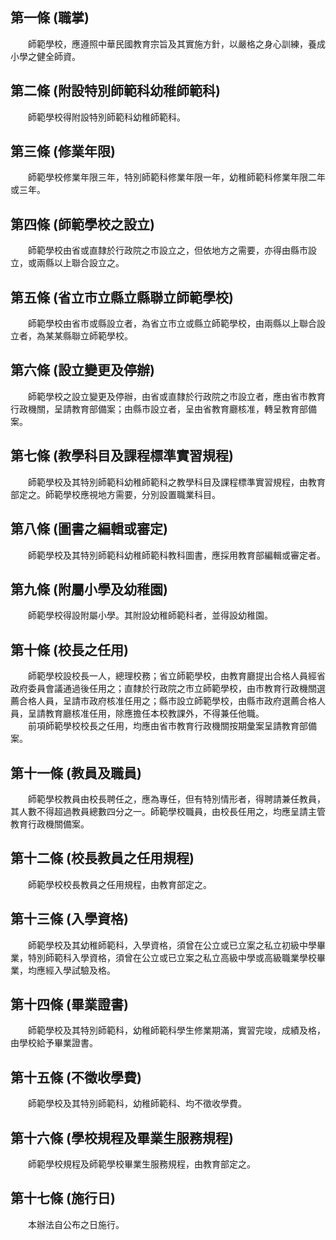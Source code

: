 第一條 (職掌)
-------------
　　師範學校，應遵照中華民國教育宗旨及其實施方針，以嚴格之身心訓練，養成小學之健全師資。  


第二條 (附設特別師範科幼稚師範科)
---------------------------------
　　師範學校得附設特別師範科幼稚師範科。  


第三條 (修業年限)
-----------------
　　師範學校修業年限三年，特別師範科修業年限一年，幼稚師範科修業年限二年或三年。  


第四條 (師範學校之設立)
-----------------------
　　師範學校由省或直隸於行政院之市設立之，但依地方之需要，亦得由縣市設立，或兩縣以上聯合設立之。  


第五條 (省立市立縣立縣聯立師範學校)
-----------------------------------
　　師範學校由省市或縣設立者，為省立市立或縣立師範學校，由兩縣以上聯合設立者，為某某縣聯立師範學校。  


第六條 (設立變更及停辦)
-----------------------
　　師範學校之設立變更及停辦，由省或直隸於行政院之市設立者，應由省市教育行政機關，呈請教育部備案；由縣市設立者，呈由省教育廳核准，轉呈教育部備案。  


第七條 (教學科目及課程標準實習規程)
-----------------------------------
　　師範學校及其特別師範科幼稚師範科之教學科目及課程標準實習規程，由教育部定之。師範學校應視地方需要，分別設置職業科目。  


第八條 (圖書之編輯或審定)
-------------------------
　　師範學校及其特別師範科幼稚師範科教科圖書，應採用教育部編輯或審定者。  


第九條 (附屬小學及幼稚園)
-------------------------
　　師範學校得設附屬小學。其附設幼稚師範科者，並得設幼稚園。  


第十條 (校長之任用)
-------------------
　　師範學校設校長一人，總理校務；省立師範學校，由教育廳提出合格人員經省政府委員會議通過後任用之；直隸於行政院之市立師範學校，由市教育行政機關選薦合格人員，呈請市政府核准任用之；縣市設立師範學校，由縣市政府選薦合格人員，呈請教育廳核准任用，除應擔任本校教課外，不得兼任他職。  
　　前項師範學校校長之任用，均應由省市教育行政機關按期彙案呈請教育部備案。  


第十一條 (教員及職員)
---------------------
　　師範學校教員由校長聘任之，應為專任，但有特別情形者，得聘請兼任教員，其人數不得超過教員總數四分之一。師範學校職員，由校長任用之，均應呈請主管教育行政機關備案。  


第十二條 (校長教員之任用規程)
-----------------------------
　　師範學校校長教員之任用規程，由教育部定之。  


第十三條 (入學資格)
-------------------
　　師範學校及其幼稚師範科，入學資格，須曾在公立或已立案之私立初級中學畢業，特別師範科入學資格，須曾在公立或已立案之私立高級中學或高級職業學校畢業，均應經入學試驗及格。  


第十四條 (畢業證書)
-------------------
　　師範學校及其特別師範科，幼稚師範科學生修業期滿，實習完竣，成績及格，由學校給予畢業證書。  


第十五條 (不徵收學費)
---------------------
　　師範學校及其特別師範科，幼稚師範科、均不徵收學費。  


第十六條 (學校規程及畢業生服務規程)
-----------------------------------
　　師範學校規程及師範學校畢業生服務規程，由教育部定之。  


第十七條 (施行日)
-----------------
　　本辦法自公布之日施行。